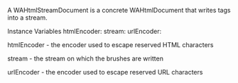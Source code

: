 A WAHtmlStreamDocument is a concrete WAHtmlDocument that writes tags into a stream.

Instance Variables
	htmlEncoder:	<WAHtmlEncoder>
	stream:			<WriteStream>
	urlEncoder:		<WAUrlEncoder>

htmlEncoder
	- the encoder used to escape reserved HTML characters

stream
	- the stream on which the brushes are written

urlEncoder
	- the encoder used to escape reserved URL characters
